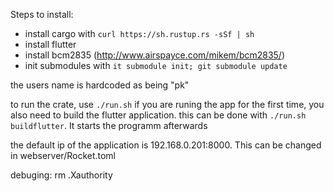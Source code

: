 Steps to install:

- install cargo with ```curl https://sh.rustup.rs -sSf | sh```
- install flutter 
- install bcm2835 (http://www.airspayce.com/mikem/bcm2835/)
- init submodules with ```it submodule init; git submodule update```

the users name is hardcoded as being "pk"

to run the crate, use ```./run.sh```
if you are runing the app for the first time, you also need to build the flutter application.
this can be done with ```./run.sh buildflutter```. It starts the programm afterwards

the default ip of the application is 192.168.0.201:8000. This can be changed in webserver/Rocket.toml
 
debuging: rm .Xauthority
